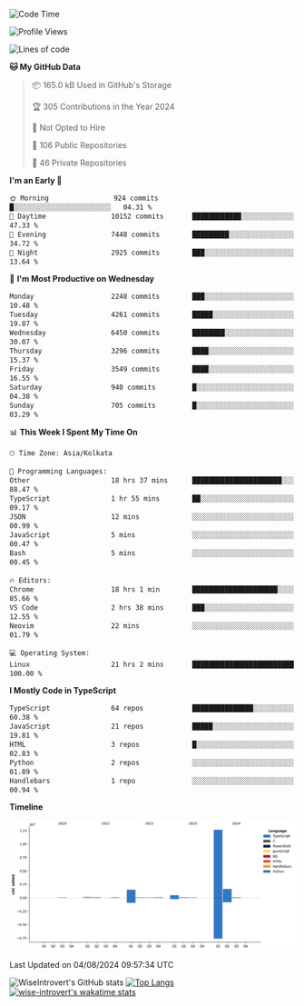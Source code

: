 <!--START_SECTION:waka-->
![Code Time](http://img.shields.io/badge/Code%20Time-2%2C006%20hrs%2035%20mins-blue)

![Profile Views](http://img.shields.io/badge/Profile%20Views-17-blue)

![Lines of code](https://img.shields.io/badge/From%20Hello%20World%20I%27ve%20Written-17.1%20million%20lines%20of%20code-blue)

**🐱 My GitHub Data** 

> 📦 165.0 kB Used in GitHub's Storage 
 > 
> 🏆 305 Contributions in the Year 2024
 > 
> 🚫 Not Opted to Hire
 > 
> 📜 106 Public Repositories 
 > 
> 🔑 46 Private Repositories 
 > 
**I'm an Early 🐤** 

```text
🌞 Morning                924 commits         █░░░░░░░░░░░░░░░░░░░░░░░░   04.31 % 
🌆 Daytime                10152 commits       ████████████░░░░░░░░░░░░░   47.33 % 
🌃 Evening                7448 commits        █████████░░░░░░░░░░░░░░░░   34.72 % 
🌙 Night                  2925 commits        ███░░░░░░░░░░░░░░░░░░░░░░   13.64 % 
```
📅 **I'm Most Productive on Wednesday** 

```text
Monday                   2248 commits        ███░░░░░░░░░░░░░░░░░░░░░░   10.48 % 
Tuesday                  4261 commits        █████░░░░░░░░░░░░░░░░░░░░   19.87 % 
Wednesday                6450 commits        ████████░░░░░░░░░░░░░░░░░   30.07 % 
Thursday                 3296 commits        ████░░░░░░░░░░░░░░░░░░░░░   15.37 % 
Friday                   3549 commits        ████░░░░░░░░░░░░░░░░░░░░░   16.55 % 
Saturday                 940 commits         █░░░░░░░░░░░░░░░░░░░░░░░░   04.38 % 
Sunday                   705 commits         █░░░░░░░░░░░░░░░░░░░░░░░░   03.29 % 
```


📊 **This Week I Spent My Time On** 

```text
🕑︎ Time Zone: Asia/Kolkata

💬 Programming Languages: 
Other                    18 hrs 37 mins      ██████████████████████░░░   88.47 % 
TypeScript               1 hr 55 mins        ██░░░░░░░░░░░░░░░░░░░░░░░   09.17 % 
JSON                     12 mins             ░░░░░░░░░░░░░░░░░░░░░░░░░   00.99 % 
JavaScript               5 mins              ░░░░░░░░░░░░░░░░░░░░░░░░░   00.47 % 
Bash                     5 mins              ░░░░░░░░░░░░░░░░░░░░░░░░░   00.45 % 

🔥 Editors: 
Chrome                   18 hrs 1 min        █████████████████████░░░░   85.66 % 
VS Code                  2 hrs 38 mins       ███░░░░░░░░░░░░░░░░░░░░░░   12.55 % 
Neovim                   22 mins             ░░░░░░░░░░░░░░░░░░░░░░░░░   01.79 % 

💻 Operating System: 
Linux                    21 hrs 2 mins       █████████████████████████   100.00 % 
```

**I Mostly Code in TypeScript** 

```text
TypeScript               64 repos            ███████████████░░░░░░░░░░   60.38 % 
JavaScript               21 repos            █████░░░░░░░░░░░░░░░░░░░░   19.81 % 
HTML                     3 repos             █░░░░░░░░░░░░░░░░░░░░░░░░   02.83 % 
Python                   2 repos             ░░░░░░░░░░░░░░░░░░░░░░░░░   01.89 % 
Handlebars               1 repo              ░░░░░░░░░░░░░░░░░░░░░░░░░   00.94 % 
```



**Timeline**

![Lines of Code chart](https://raw.githubusercontent.com/wise-introvert/wise-introvert/master/assets/bar_graph.png)


 Last Updated on 04/08/2024 09:57:34 UTC
<!--END_SECTION:waka-->

![WiseIntrovert's GitHub stats](https://github-readme-stats.vercel.app/api?username=wise-introvert&count_private=true&show_icons=true)
[![Top Langs](https://github-readme-stats.vercel.app/api/top-langs/?username=wise-introvert&langs_count=10)](https://github.com/anuraghazra/github-readme-stats)
[![wise-introvert's wakatime stats](https://github-readme-stats.vercel.app/api/wakatime?username=wiseintrovert)](https://github.com/anuraghazra/github-readme-stats)
